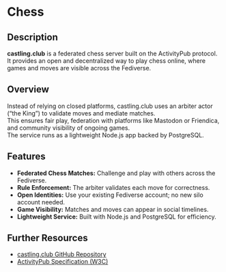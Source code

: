 # Chess

## Description

**castling.club** is a federated chess server built on the ActivityPub protocol.  
It provides an open and decentralized way to play chess online, where games and moves are visible across the Fediverse.

## Overview

Instead of relying on closed platforms, castling.club uses an arbiter actor (“the King”) to validate moves and mediate matches.  
This ensures fair play, federation with platforms like Mastodon or Friendica, and community visibility of ongoing games.  
The service runs as a lightweight Node.js app backed by PostgreSQL.

## Features

- **Federated Chess Matches:** Challenge and play with others across the Fediverse.  
- **Rule Enforcement:** The arbiter validates each move for correctness.  
- **Open Identities:** Use your existing Fediverse account; no new silo account needed.  
- **Game Visibility:** Matches and moves can appear in social timelines.  
- **Lightweight Service:** Built with Node.js and PostgreSQL for efficiency.  

## Further Resources

- [castling.club GitHub Repository](https://github.com/stephank/castling.club)  
- [ActivityPub Specification (W3C)](https://www.w3.org/TR/activitypub/)  
